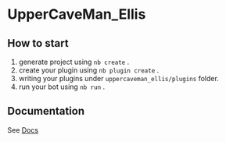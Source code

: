 # UpperCaveMan_Ellis

## How to start

1. generate project using `nb create` .
2. create your plugin using `nb plugin create` .
3. writing your plugins under `uppercaveman_ellis/plugins` folder.
4. run your bot using `nb run` .

## Documentation

See [Docs](https://v2.nonebot.dev/)
